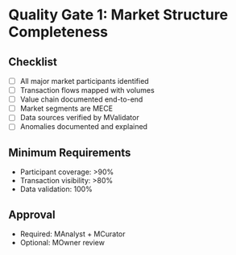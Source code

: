 # Quality Gate 1: Market Structure Completeness

## Checklist
- [ ] All major market participants identified
- [ ] Transaction flows mapped with volumes
- [ ] Value chain documented end-to-end
- [ ] Market segments are MECE
- [ ] Data sources verified by MValidator
- [ ] Anomalies documented and explained

## Minimum Requirements
- Participant coverage: >90%
- Transaction visibility: >80%
- Data validation: 100%

## Approval
- Required: MAnalyst + MCurator
- Optional: MOwner review
